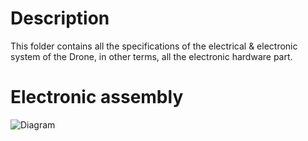 # Description
This folder contains all the specifications of the electrical & electronic system of the Drone, in other terms, all the electronic hardware part.

# Electronic assembly
![Diagram](https://drive.google.com/drive/u/1/folders/1OiIEFu5xQsTpAmp8KS_LoesN7ISKzayy)
